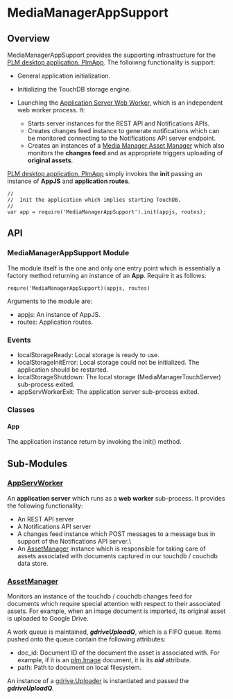 # MediaManagerAppSupport

## Overview

MediaManagerAppSupport provides the supporting infrastructure for the [PLM desktop application, PlmApp](https://github.com/jetsonsystems/PlmApp). The folloiwng functionality is support:

  * General application initialization.
  * Initializing the TouchDB storage engine.
  * Launching the [Application Server Web Worker](./lib/AppServWorker.js), which is an independent web worker process. It:
  
    * Starts server instances for the REST API and Notifications APIs.
    * Creates changes feed instance to generate notifications which can be monitored connecting to the Notifications API server endpoint.
    * Creates an instances of a [Media Manager Asset Manager](./lib/AssetManager.js) which also monitors the <b>changes feed</b> and as appropriate triggers uploading of <b>original assets</b>.

[PLM desktop application, PlmApp](https://github.com/jetsonsystems/PlmApp) simply invokes the <b>init</b> passing an instance of <b>AppJS</b> and <b>application routes</b>.

    //
    //  Init the application which implies starting TouchDB.
    //
    var app = require('MediaManagerAppSupport').init(appjs, routes);
    
## API

### MediaManagerAppSupport Module

The module itself is the one and only one entry point which is essentially a factory method returning an instance of an <b>App</b>. Require it as follows:

    requre('MediaManagerAppSupport)(appjs, routes)
    
Arguments to the module are:

  * appjs: An instance of AppJS.
  * routes: Application routes.

### Events

  * localStorageReady: Local storage is ready to use.
  * localStorageInitError: Local storage could not be initialized. The application should be restarted.
  * localStorageShutdown: The local storage (MediaManagerTouchServer) sub-process exited.
  * appServWorkerExit: The application server sub-process exited.

### Classes

#### App

The application instance return by invoking the init() method.

## Sub-Modules

### [AppServWorker](./lib/AppServWorker.js)
An <b>application server</b> which runs as a <b>web worker</b> sub-process. It provides the following functionality:

  * An REST API server
  * A Notifications API server
  * A changes feed instance which POST messages to a message bus in support of the Notifications API server.\
  * An [AssetManager](./lib/AssetManager.js) instance which is responsible for taking care of assets associated with documents captured in our touchdb / couchdb data store.

### [AssetManager](./lib/AssetManager.js)
Monitors an instance of the touchdb / couchdb changes feed for documents which require special attention with respect to their associated assets. For example, when an image document is imported, its original asset is uploaded to Google Drive.

A work queue is maintained, *<b>gdriveUploadQ</b>*, which is a FIFO queue. Items pushed onto the queue contain the following attributes:

  * doc_id: Document ID of the document the asset is associated with. For example, if it is an [plm.Image](./plm-image/README.md) document, it is its *<b>oid</b>* attribute.
  * path: Path to document on local filesystem.
  
An instance of a [gdrive.Uploader](https://github.com/jetsonsystems/MediaManager/blob/master/MediaManagerStorage/lib/gdrive/README.md) is instantiated and passed the *<b>gdriveUploadQ</b>*.


